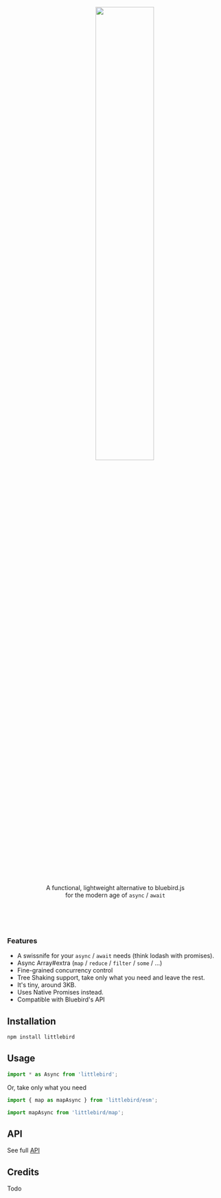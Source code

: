 <br><br>

<div align="center">
<div>
  &nbsp;&nbsp;&nbsp;&nbsp;&nbsp;&nbsp;&nbsp;&nbsp;&nbsp;&nbsp;&nbsp;<img width="52%" src="http://oi63.tinypic.com/206iro8.jpg" />
</div>

<p>A functional, lightweight alternative to bluebird.js<br>for the modern age of <code>async</code> / <code>await</code> </p> 
</div>

<br><br><br>


### Features
- A swissnife for your `async` / `await` needs (think lodash with promises).
- Async Array#extra (`map` / `reduce` / `filter` / `some` / ...)
- Fine-grained concurrency control
- Tree Shaking support, take only what you need and leave the rest.
- It's tiny, around 3KB.
- Uses Native Promises instead.
- Compatible with Bluebird's API





## Installation
```js
npm install littlebird
```

## Usage

```js
import * as Async from 'littlebird';
````

Or, take only what you need

```js
import { map as mapAsync } from 'littlebird/esm';
```
```js
import mapAsync from 'littlebird/map';
```

## API
See full [API](/docs/api.md)

## Credits
Todo
